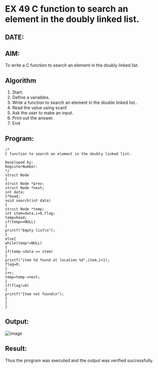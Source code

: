 # EX 49 C function to search an element in the doubly linked list.
## DATE:
## AIM:
To write a C function to search an element in the doubly linked list.

## Algorithm
1. Start. 
2. Define a variables. 
3. Write a function to search an element in the double linked list.. 
4. Read the value using scanf. 
5. Ask the user to make an input. 
6. Print out the answer. 
7. End 

## Program:
```
/*
C function to search an element in the doubly linked list.

Developed by: 
RegisterNumber:  
*/
struct Node 
{ 
struct Node *prev; 
struct Node *next; 
int data; 
}*head; 
void search(int data) 
{ 
struct Node *temp; 
int item=data,i=0,flag; 
temp=head; 
if(temp==NULL) 
{ 
printf("Empty list\n"); 
} 
else{ 
while(temp!=NULL) 
{ 
if(temp->data == item) 
{  
printf("item %d found at location %d",item,i+1); 
flag=0; 
} 
i++; 
temp=temp->next; 
} 
if(flag!=0) 
{ 
printf("Item not found\n"); 
} 
}  
} 

```

## Output:

![image](https://github.com/user-attachments/assets/21e5a8d8-fdfa-444f-bc0d-ec8d07b4c4b5)



## Result:
Thus the program was executed and the output was verified successfully.
